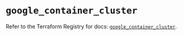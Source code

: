 # `google_container_cluster`

Refer to the Terraform Registry for docs: [`google_container_cluster`](https://registry.terraform.io/providers/hashicorp/google-beta/5.43.0/docs/resources/google_container_cluster).
